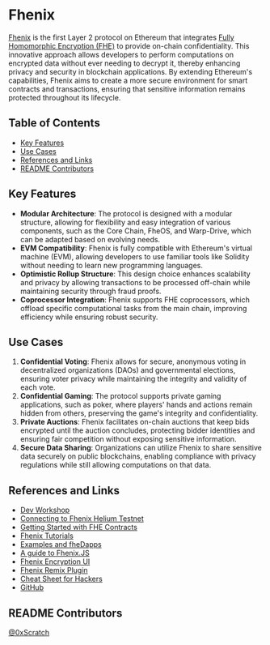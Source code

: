# Fhenix

[Fhenix](https://www.fhenix.io/) is the first Layer 2 protocol on Ethereum that integrates [Fully Homomorphic Encryption (FHE)](https://docs.fhenix.zone/docs/devdocs/Fhenix%20Testnet/Fhenix-T-FHE#fhe---fully-homomorphic-encryption) to provide on-chain confidentiality. This innovative approach allows developers to perform computations on encrypted data without ever needing to decrypt it, thereby enhancing privacy and security in blockchain applications. By extending Ethereum's capabilities, Fhenix aims to create a more secure environment for smart contracts and transactions, ensuring that sensitive information remains protected throughout its lifecycle.

## Table of Contents

- [Key Features](#key-features)
- [Use Cases](#use-cases)
- [References and Links](#references-and-links)
- [README Contributors](#readme-contributors)

## Key Features

- **Modular Architecture**: The protocol is designed with a modular structure, allowing for flexibility and easy integration of various components, such as the Core Chain, FheOS, and Warp-Drive, which can be adapted based on evolving needs.
- **EVM Compatibility**: Fhenix is fully compatible with Ethereum's virtual machine (EVM), allowing developers to use familiar tools like Solidity without needing to learn new programming languages.
- **Optimistic Rollup Structure**: This design choice enhances scalability and privacy by allowing transactions to be processed off-chain while maintaining security through fraud proofs.
- **Coprocessor Integration**: Fhenix supports FHE coprocessors, which offload specific computational tasks from the main chain, improving efficiency while ensuring robust security.

## Use Cases

1. **Confidential Voting**: Fhenix allows for secure, anonymous voting in decentralized organizations (DAOs) and governmental elections, ensuring voter privacy while maintaining the integrity and validity of each vote.
2. **Confidential Gaming**: The protocol supports private gaming applications, such as poker, where players' hands and actions remain hidden from others, preserving the game's integrity and confidentiality.
3. **Private Auctions**: Fhenix facilitates on-chain auctions that keep bids encrypted until the auction concludes, protecting bidder identities and ensuring fair competition without exposing sensitive information.
4. **Secure Data Sharing**: Organizations can utilize Fhenix to share sensitive data securely on public blockchains, enabling compliance with privacy regulations while still allowing computations on that data.

## References and Links

- [Dev Workshop](https://www.youtube.com/watch?v=sZc7F6DrcdY)
- [Connecting to Fhenix Helium Testnet](https://docs.fhenix.zone/docs/devdocs/Fhenix%20Testnet/Connecting-To)
- [Getting Started with FHE Contracts](https://docs.fhenix.zone/docs/devdocs/Writing%20Smart%20Contracts/FHE-sol)
- [Fhenix Tutorials](https://docs.fhenix.zone/docs/category/tutorials)
- [Examples and fheDapps](https://docs.fhenix.zone/docs/devdocs/Examples%20and%20References/Examples-fheDapps)
- [A guide to Fhenix.JS](https://docs.fhenix.zone/docs/devdocs/FhenixJS/Fhenix-JS)
- [Fhenix Encryption UI](https://docs.fhenix.zone/docs/devdocs/Tools%20and%20Utilities/Fhenix-Encryption-UI)
- [Fhenix Remix Plugin](https://docs.fhenix.zone/docs/devdocs/Tools%20and%20Utilities/Fhenix-Remix-Plugin)
- [Cheat Sheet for Hackers](https://www.fhenix.io/cheat-sheet/)
- [GitHub](https://github.com/fhenixprotocol)

## README Contributors

[@0xScratch](https://github.com/0xScratch)
